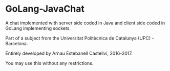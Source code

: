 # GoLang-JavaChat
A chat implemented with server side coded in Java and client side coded in GoLang implementing sockets.

Part of a subject from the Universitat Politècnica de Catalunya (UPC) - Barcelona.

Entirely developed by Arnau Estebanell Castellví, 2016-2017.

You may use this without any restrictions.
